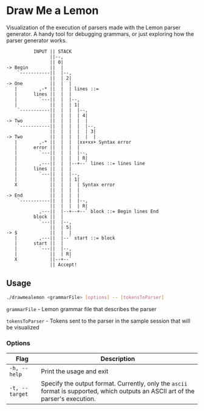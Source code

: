 # Draw Me a Lemon

Visualization of the execution of parsers made with the Lemon parser generator.
A handy tool for debugging grammars, or just exploring how the parser generator works.

```
          INPUT || STACK
                ||--,
                || 0|
-> Begin        ||  |
    `-----------||  |--,
                ||  | 2|
-> One          ||  |  |
   |        ,-* ||  |  | lines ::=
   |      lines ||  |  |
   |        `---||  |  |--,
   |            ||  |  | 1|
    `-----------||  |  |  |--,
                ||  |  |  | 4|
-> Two          ||  |  |  |  |
    `-----------||  |  |  |  |--,
                ||  |  |  |  | 3|
-> Two          ||  |  |  |  |  |
   |        ,-* ||  |  |  |xx+xx+ Syntax error
   |      error ||  |  |  |
   |        `---||  |  |  |--,
   |            ||  |  |  | R|
   |        ,---||  |  |--+--` lines ::= lines line
   |      lines ||  |  |
   |        `---||  |  |--,
   |            ||  |  | 1|
   X            ||  |  |  | Syntax error
                ||  |  |  |
-> End          ||  |  |  |
    `-----------||  |  |  |--,
                ||  |  |  | R|
            ,---||  |--+--+--` block ::= Begin lines End
          block ||  |
            `---||  |--,
                ||  | 5|
-> $            ||  |  |
   |        ,---||  |--` start ::= block
   |      start ||  |
   |        `---||  |--,
   |            ||  | R|
   X            ||--+--`
                || Accept!
```

## Usage

```sh
./drawmealemon <grammarFile> [options] -- [tokensToParser]
```

`grammarFile` - Lemon grammar file that describes the parser

`tokensToParser` - Tokens sent to the parser in the sample session that will be visualized

### Options
| Flag           | Description           |
|----------------|-----------------------|
| `-h, --help`   | Print the usage and exit |
| `-t, --target` | Specify the output format. Currently, only the `ascii` format is supported, which outputs an ASCII art of the parser's execution. |
